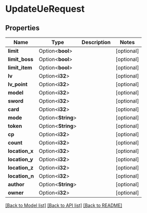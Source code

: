 # UpdateUeRequest

## Properties

Name | Type | Description | Notes
------------ | ------------- | ------------- | -------------
**limit** | Option<**bool**> |  | [optional]
**limit_boss** | Option<**bool**> |  | [optional]
**limit_item** | Option<**bool**> |  | [optional]
**lv** | Option<**i32**> |  | [optional]
**lv_point** | Option<**i32**> |  | [optional]
**model** | Option<**i32**> |  | [optional]
**sword** | Option<**i32**> |  | [optional]
**card** | Option<**i32**> |  | [optional]
**mode** | Option<**String**> |  | [optional]
**token** | Option<**String**> |  | [optional]
**cp** | Option<**i32**> |  | [optional]
**count** | Option<**i32**> |  | [optional]
**location_x** | Option<**i32**> |  | [optional]
**location_y** | Option<**i32**> |  | [optional]
**location_z** | Option<**i32**> |  | [optional]
**location_n** | Option<**i32**> |  | [optional]
**author** | Option<**String**> |  | [optional]
**owner** | Option<**i32**> |  | [optional]

[[Back to Model list]](../README.md#documentation-for-models) [[Back to API list]](../README.md#documentation-for-api-endpoints) [[Back to README]](../README.md)


